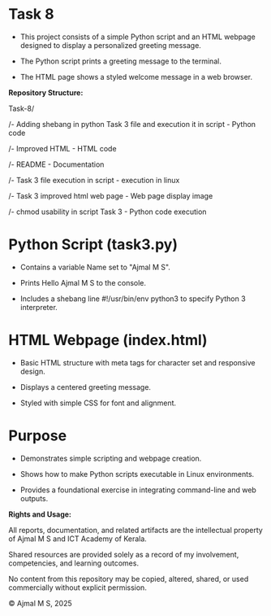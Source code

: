 # Task 8

- This project consists of a simple Python script and an HTML webpage designed to display a personalized greeting message.

- The Python script prints a greeting message to the terminal.

- The HTML page shows a styled welcome message in a web browser.

**Repository Structure:**

Task-8/

/- Adding shebang in python Task 3 file and execution it in script - Python code

/- Improved HTML - HTML code

/- README - Documentation

/- Task 3 file execution in script - execution in linux

/- Task 3 improved html web page - Web page display image 

/- chmod usability in script Task 3 - Python code execution

# Python Script (task3.py)

- Contains a variable Name set to "Ajmal M S".

- Prints Hello Ajmal M S to the console.

- Includes a shebang line #!/usr/bin/env python3 to specify Python 3 interpreter.

# HTML Webpage (index.html)

- Basic HTML structure with meta tags for character set and responsive design.

- Displays a centered greeting message.

- Styled with simple CSS for font and alignment.

# Purpose

- Demonstrates simple scripting and webpage creation.

- Shows how to make Python scripts executable in Linux environments.

- Provides a foundational exercise in integrating command-line and web outputs.

**Rights and Usage:**

All reports, documentation, and related artifacts are the intellectual property of Ajmal M S and ICT Academy of Kerala.

Shared resources are provided solely as a record of my involvement, competencies, and learning outcomes.

No content from this repository may be copied, altered, shared, or used commercially without explicit permission.

© Ajmal M S, 2025
